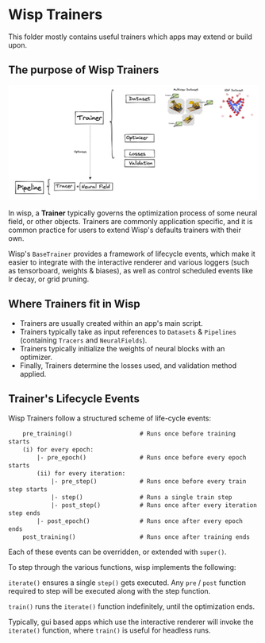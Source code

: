 # Wisp Trainers

This folder mostly contains useful trainers which apps may extend or build upon.

## The purpose of Wisp Trainers

<img src="../_static/media/trainer.jpg" alt="Wisp's Trainer" width="750"/>

In wisp, a **Trainer** typically governs the optimization process of some neural field, or other objects.
Trainers are commonly application specific, and it is common practice for users to extend Wisp's defaults trainers with their own. 

Wisp's `BaseTrainer` provides a framework of lifecycle events, which make it easier to integrate with the interactive renderer and various loggers
(such as tensorboard, weights & biases), as well as control scheduled events like lr decay, or grid pruning.

## Where Trainers fit in Wisp

* Trainers are usually created within an app's main script.
* Trainers typically take as input references to `Datasets` & `Pipelines` (containing `Tracers` and `NeuralFields`).
* Trainers typically initialize the weights of neural blocks with an optimizer.
* Finally, Trainers determine the losses used, and validation method applied.


## Trainer's Lifecycle Events

Wisp Trainers follow a structured scheme of life-cycle events:

```
    pre_training()                   # Runs once before training starts
    (i) for every epoch:
        |- pre_epoch()               # Runs once before every epoch starts
        (ii) for every iteration:
            |- pre_step()            # Runs once before every train step starts
            |- step()                # Runs a single train step
            |- post_step()           # Runs once after every iteration step ends
        |- post_epoch()              # Runs once after every epoch ends
    post_training()                  # Runs once after training ends
```
Each of these events can be overridden, or extended with `super()`.

To step through the various functions, wisp implements the following:

`iterate()` ensures a single `step()` gets executed. Any `pre` / `post` function required to step will be executed
along with the step function. 

`train()` runs the `iterate()` function indefinitely, until the optimization ends.

Typically, gui based apps which use the interactive renderer will invoke the `iterate()` function,
where `train()` is useful for headless runs.